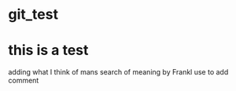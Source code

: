 # git_test
# this is a test

adding what I think of mans search of meaning by Frankl
use <!-- comment-->to add comment
